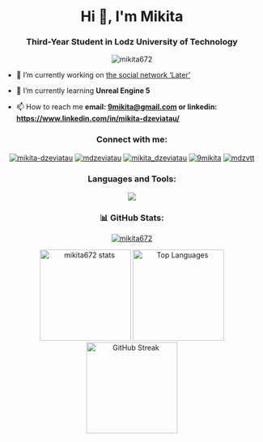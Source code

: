 <h1 align="center">Hi 👋, I'm Mikita</h1>
<h3 align="center">Third-Year Student in Lodz University of Technology</h3>

<p align="center"> <img src="https://komarev.com/ghpvc/?username=mikita672&label=Profile%20views&color=0e75b6&style=flat" alt="mikita672" /> </p>

- 🔭 I’m currently working on [the social network ‘Later'](https://github.com/Better-Then-Never/later)

- 🌱 I’m currently learning **Unreal Engine 5**

- 📫 How to reach me **email: 9mikita@gmail.com or linkedin: https://www.linkedin.com/in/mikita-dzeviatau/**


<h3 align="center">Connect with me:</h3>
<p align="center">
<a href="https://linkedin.com/in/mikita-dzeviatau" target="blank"><img align="center" src="https://go-skill-icons.vercel.app/api/icons?i=linkedin" alt="mikita-dzeviatau" /></a>
<a href="https://fb.com/mdzeviatau" target="blank"><img align="center" src="https://go-skill-icons.vercel.app/api/icons?i=facebook" alt="mdzeviatau" /></a>
<a href="https://instagram.com/mikita_dzeviatau" target="blank"><img align="center" src="https://go-skill-icons.vercel.app/api/icons?i=instagram" alt="mikita_dzeviatau" /></a>
<a href="https://www.leetcode.com/9mikita" target="blank"><img align="center" src="https://go-skill-icons.vercel.app/api/icons?i=leetcode" alt="9mikita" /></a>
<a href="https://discord.gg/mdzvtt" target="blank"><img align="center" src="https://go-skill-icons.vercel.app/api/icons?i=discord" alt="mdzvtt" /></a>
</p>

<h3 align="center">Languages and Tools:</h3>
<p align="center">
  <a href="https://go-skill-icons.vercel.app/">
    <img
      src="https://go-skill-icons.vercel.app/api/icons?i=java,c,cpp,qt,py,nuxtjs,vue,vuetify,pinia,javascript,typescript,dart,flutter,gcp,firebase,supabase,plsql,bash,powershell,figma,gitlab,github,linux,lua,unreal,arduino,vscode,visualstudio,androidstudio,idea"
    />
  </a>
</p>

<h3 align="center">📊 GitHub Stats:</h3>

<p align="center"> <a href="https://github.com/ryo-ma/github-profile-trophy"><img src="https://github-profile-trophy.vercel.app/?username=mikita672&theme=gitdimmed" alt="mikita672" /></a> </p>

<p align="center">
  <img height="180em" src="https://github-readme-stats.vercel.app/api?username=mikita672&show_icons=true&locale=en&theme=github_dark_dimmed" alt="mikita672 stats"/>
  <img height="180em" src="https://github-readme-stats.vercel.app/api/top-langs/?username=mikita672&layout=compact&theme=github_dark_dimmed" alt="Top Languages"/>
  <img height="180em" src="https://github-readme-streak-stats.herokuapp.com?user=mikita672&theme=dark&border_radius=3" alt="GitHub Streak"/>
</p>
